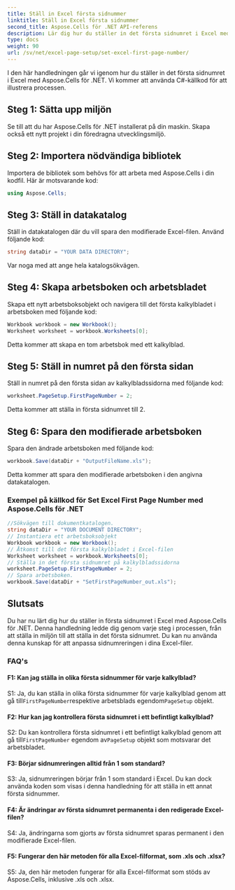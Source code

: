 ```yaml
---
title: Ställ in Excel första sidnummer
linktitle: Ställ in Excel första sidnummer
second_title: Aspose.Cells för .NET API-referens
description: Lär dig hur du ställer in det första sidnumret i Excel med Aspose.Cells för .NET.
type: docs
weight: 90
url: /sv/net/excel-page-setup/set-excel-first-page-number/
---
```

I den här handledningen går vi igenom hur du ställer in det första sidnumret i Excel med Aspose.Cells för .NET. Vi kommer att använda C#-källkod för att illustrera processen.

## Steg 1: Sätta upp miljön

Se till att du har Aspose.Cells för .NET installerat på din maskin. Skapa också ett nytt projekt i din föredragna utvecklingsmiljö.

## Steg 2: Importera nödvändiga bibliotek

Importera de bibliotek som behövs för att arbeta med Aspose.Cells i din kodfil. Här är motsvarande kod:

```csharp
using Aspose.Cells;
```

## Steg 3: Ställ in datakatalog

Ställ in datakatalogen där du vill spara den modifierade Excel-filen. Använd följande kod:

```csharp
string dataDir = "YOUR DATA DIRECTORY";
```

Var noga med att ange hela katalogsökvägen.

## Steg 4: Skapa arbetsboken och arbetsbladet

Skapa ett nytt arbetsboksobjekt och navigera till det första kalkylbladet i arbetsboken med följande kod:

```csharp
Workbook workbook = new Workbook();
Worksheet worksheet = workbook.Worksheets[0];
```

Detta kommer att skapa en tom arbetsbok med ett kalkylblad.

## Steg 5: Ställ in numret på den första sidan

Ställ in numret på den första sidan av kalkylbladssidorna med följande kod:

```csharp
worksheet.PageSetup.FirstPageNumber = 2;
```

Detta kommer att ställa in första sidnumret till 2.

## Steg 6: Spara den modifierade arbetsboken

Spara den ändrade arbetsboken med följande kod:

```csharp
workbook.Save(dataDir + "OutputFileName.xls");
```

Detta kommer att spara den modifierade arbetsboken i den angivna datakatalogen.

### Exempel på källkod för Set Excel First Page Number med Aspose.Cells för .NET 
```csharp
//Sökvägen till dokumentkatalogen.
string dataDir = "YOUR DOCUMENT DIRECTORY";
// Instantiera ett arbetsboksobjekt
Workbook workbook = new Workbook();
// Åtkomst till det första kalkylbladet i Excel-filen
Worksheet worksheet = workbook.Worksheets[0];
// Ställa in det första sidnumret på kalkylbladssidorna
worksheet.PageSetup.FirstPageNumber = 2;
// Spara arbetsboken.
workbook.Save(dataDir + "SetFirstPageNumber_out.xls");
```

## Slutsats

Du har nu lärt dig hur du ställer in första sidnumret i Excel med Aspose.Cells för .NET. Denna handledning ledde dig genom varje steg i processen, från att ställa in miljön till att ställa in det första sidnumret. Du kan nu använda denna kunskap för att anpassa sidnumreringen i dina Excel-filer.

### FAQ's

#### F1: Kan jag ställa in olika första sidnummer för varje kalkylblad?

 S1: Ja, du kan ställa in olika första sidnummer för varje kalkylblad genom att gå till`FirstPageNumber`respektive arbetsblads egendom`PageSetup` objekt.

#### F2: Hur kan jag kontrollera första sidnumret i ett befintligt kalkylblad?

 S2: Du kan kontrollera första sidnumret i ett befintligt kalkylblad genom att gå till`FirstPageNumber` egendom av`PageSetup` objekt som motsvarar det arbetsbladet.

#### F3: Börjar sidnumreringen alltid från 1 som standard?

S3: Ja, sidnumreringen börjar från 1 som standard i Excel. Du kan dock använda koden som visas i denna handledning för att ställa in ett annat första sidnummer.

#### F4: Är ändringar av första sidnumret permanenta i den redigerade Excel-filen?

S4: Ja, ändringarna som gjorts av första sidnumret sparas permanent i den modifierade Excel-filen.

#### F5: Fungerar den här metoden för alla Excel-filformat, som .xls och .xlsx?

S5: Ja, den här metoden fungerar för alla Excel-filformat som stöds av Aspose.Cells, inklusive .xls och .xlsx.